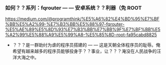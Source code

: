 ### 如何？？系列：fqrouter — — 安卓系统？？利器（免 ROOT
https://medium.com/@programthink/%E5%A6%82%E4%BD%95%E7%BF%BB%E5%A2%99-%E7%B3%BB%E5%88%97-fqrouter-%E5%AE%89%E5%8D%93%E7%B3%BB%E7%BB%9F%E7%BF%BB%E5%A2%99%E5%88%A9%E5%99%A8-%E5%85%8D-root-fa95cabd8825
- ？？？是一群助纣为虐的程序员搭建的 — — 这是天朝全体程序员的耻辱。俺希望有越来越多的程序员能够投身于？？事业，让？？？淹没在人民战争的汪洋大海之中。